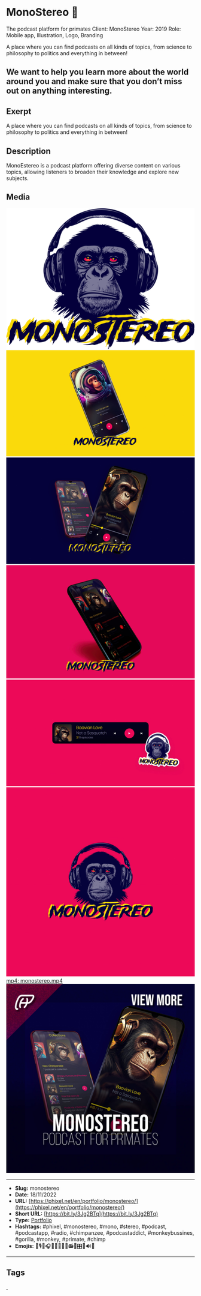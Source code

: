# MonoStereo 🙉
The podcast platform for primates
Client: MonoStereo
Year: 2019
Role: Mobile app, Illustration, Logo, Branding

A place where you can find podcasts on all kinds of topics, from science to philosophy to politics and everything in between!

We want to help you learn more about the world around you and make sure that you don’t miss out on anything interesting.
------------
## Exerpt
A place where you can find podcasts on all kinds of topics, from science to philosophy to politics and everything in between!
## Description
MonoEstereo is a podcast platform offering diverse content on various topics, allowing listeners to broaden their knowledge and explore new subjects.
## Media
<img src="media/4465bf3a/monostereo-logo.png" loading="lazy"><br>
<img src="media/046610bb/monostereo-mockup-01.jpg" loading="lazy"><br>
<img src="media/efad93e6/monostereo-mockup-02.jpg" loading="lazy"><br>
<img src="media/09217723/monostereo-mockup-03.jpg" loading="lazy"><br>
<img src="media/c53eb2c6/monostereo-mockup-04.jpg" loading="lazy"><br>
<img src="media/e05bc27a/monostereo.jpg" loading="lazy"><br>
	<a href="media/1bda8ef5/monostereo.mp4" target="_media">mp4: monostereo.mp4</a><br>
<img src="media/4e8854fb/cover-monostereo.jpg" loading="lazy"><br>

------------
- **Slug:** monostereo
- **Date:** 18/11/2022
- **URL:** [https://phixel.net/en/portfolio/monostereo/](https://phixel.net/en/portfolio/monostereo/)
- **Short URL:** [https://bit.ly/3Jg2BTq](https://bit.ly/3Jg2BTq)
- **Type:** [Portfolio](#portfolio)
- **Hashtags:** #phixel, #monostereo, #mono, #stereo, #podcast, #podcastapp, #radio, #chimpanzee, #podcastaddict, #monkeybussines, #gorilla, #monkey, #primate, #chimp
- **Emojis:** 🐒🎙️🙈🎧🐵🎤🙉📰🙊📻🦍🎛️🦧🔊🎶

------------
## Tags
[ ](# )

